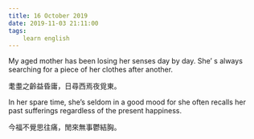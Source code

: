 ```yaml
---
title: 16 October 2019
date: 2019-11-03 21:11:00
tags:
    learn english
---
```

<p><span lang="EN-US">My aged mother has been losing her senses day
by day. S</span><span lang="EN-US" .="font-family:&#x5B8B;&#x4F53;">he&#x2019;</span><span lang="EN-US"> s always searching for a piece of her clothes after another. </span></p>

<p><span .="font-family:&#x5B8B;&#x4F53;;mso-ascii-font-family:&quot;Times New Roman&quot;;
mso-hansi-font-family:&quot;Times New Roman&quot;">&#x8004;&#x800B;&#x4E4B;&#x9F61;&#x76CA;&#x660F;&#x5EB8;&#xFF0C;&#x65E5;&#x5C0B;&#x897F;&#x7109;&#x591C;&#x8993;&#x6771;&#x3002;</span></p><span .="font-family:&#x5B8B;&#x4F53;;mso-ascii-font-family:&quot;Times New Roman&quot;;
mso-hansi-font-family:&quot;Times New Roman&quot;"><p>

</p><p><span lang="EN-US">In her spare time, she&#x2019;s seldom in a good mood
for she often recalls her past sufferings regardless of the present happiness. </span></p><p>

</p><p><span .="font-family:&#x5B8B;&#x4F53;;mso-ascii-font-family:&quot;Times New Roman&quot;;
mso-hansi-font-family:&quot;Times New Roman&quot;">&#x4ECA;&#x798F;&#x4E0D;&#x89BA;&#x601D;&#x5F80;&#x75DB;&#xFF0C;&#x9592;&#x4F86;&#x7121;&#x4E8B;&#x9B31;&#x7D50;&#x80F8;&#x3002;</span></p><p>

<b></b><i></i><u></u><br></p></span>